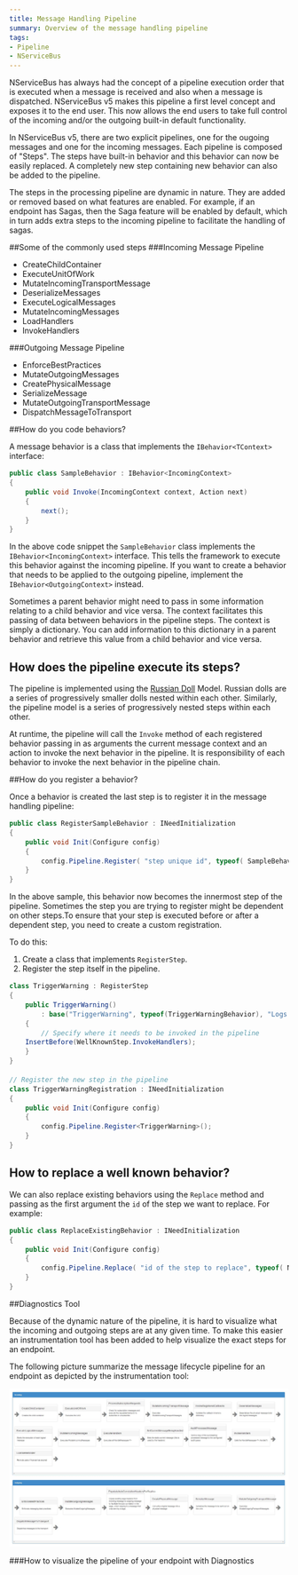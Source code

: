 ```yaml
---
title: Message Handling Pipeline
summary: Overview of the message handling pipeline 
tags:
- Pipeline
- NServiceBus
---
```


NServiceBus has always had the concept of a pipeline execution order that is executed when a message is received and also when a message is dispatched. NServiceBus v5 makes this pipeline a first level concept and exposes it to the end user.
This now allows the end users to take full control of the incoming and/or the outgoing built-in default functionality.

In NServiceBus v5, there are two explicit pipelines, one for the ougoing messages and one for the incoming messages. Each pipeline is composed of "Steps". The steps have built-in behavior and this behavior can now be easily replaced. A completely new step containing new behavior can also be added to the pipeline. 

The steps in the processing pipeline are dynamic in nature. They are added or removed based on what features are enabled. For example, if an endpoint has Sagas, then the Saga feature will be enabled by default, which in turn adds extra steps to the incoming pipeline to facilitate the handling of sagas. 

##Some of the commonly used steps
###Incoming Message Pipeline

* CreateChildContainer
* ExecuteUnitOfWork
* MutateIncomingTransportMessage
* DeserializeMessages
* ExecuteLogicalMessages
* MutateIncomingMessages
* LoadHandlers
* InvokeHandlers
            
###Outgoing Message Pipeline

* EnforceBestPractices
* MutateOutgoingMessages
* CreatePhysicalMessage
* SerializeMessage
* MutateOutgoingTransportMessage
* DispatchMessageToTransport

##How do you code behaviors?

A message behavior is a class that implements the `IBehavior<TContext>` interface:

```c#
public class SampleBehavior : IBehavior<IncomingContext>
{
    public void Invoke(IncomingContext context, Action next)
    {
    	next();
    }
}
```

In the above code snippet the `SampleBehavior` class implements the `IBehavior<IncomingContext>` interface. This tells the framework to execute this behavior against the incoming pipeline. If you want to create a behavior that needs to be applied to the outgoing pipeline, implement the `IBehavior<OutgoingContext>` instead. 

Sometimes a parent behavior might need to pass in some information relating to a child behavior and vice versa. The context facilitates this passing of data between behaviors in the pipeline steps. The context is simply a dictionary. You can add information to this dictionary in a parent behavior and retrieve this value from a child behavior and vice versa. 

## How does the pipeline execute its steps?

The pipeline is implemented using the [Russian Doll](http://en.wikipedia.org/wiki/Matryoshka_doll) Model. Russian dolls are a series of progressively smaller dolls nested within each other. Similarly, the pipeline model is a series of progressively nested steps within each other.  

At runtime, the pipeline will call the `Invoke` method of each registered behavior passing in as arguments the current message context and an action to invoke the next behavior in the pipeline. It is responsibility of each behavior to invoke the next behavior in the pipeline chain.

##How do you register a behavior?

Once a behavior is created the last step is to register it in the message handling pipeline:

```c#
public class RegisterSampleBehavior : INeedInitialization
{
    public void Init(Configure config)
    {
        config.Pipeline.Register( "step unique id", typeof( SampleBehavior ), "Description of the sample step");
    }
}
```

In the above sample, this behavior now becomes the innermost step of the pipeline. Sometimes the step you are trying to register might be dependent on other steps.To ensure that your step is executed before or after a dependent step, you need to create a custom registration. 

To do this:

1. Create a class that implements `RegisterStep`.
2. Register the step itself in the pipeline.

```c#
class TriggerWarning : RegisterStep
{
    public TriggerWarning()
        : base("TriggerWarning", typeof(TriggerWarningBehavior), "Logs a warning when a message takes too long to process")
    {
    	// Specify where it needs to be invoked in the pipeline
	InsertBefore(WellKnownStep.InvokeHandlers);
    }
}

// Register the new step in the pipeline
class TriggerWarningRegistration : INeedInitialization
{
    public void Init(Configure config)
    {
        config.Pipeline.Register<TriggerWarning>();
    }
}
```

## How to replace a well known behavior?
We can also replace existing behaviors using the `Replace` method and passing as the first argument the `id` of the step we want to replace. For example:
```c#
public class ReplaceExistingBehavior : INeedInitialization
{
    public void Init(Configure config)
    {
        config.Pipeline.Replace( "id of the step to replace", typeof( NewBehaviorType ), "description" )
    }
}
```


##Diagnostics Tool

Because of the dynamic nature of the pipeline, it is hard to visualize what the incoming and outgoing steps are at any given time. To make this easier an instrumentation tool has been added to help visualize the exact steps for an endpoint. 

The following picture summarize the message lifecycle pipeline for an endpoint as depicted by the instrumentation tool:

![Message lifecycle pipeline](001_pipeline.png)

###How to visualize the pipeline of your endpoint with Diagnostics
<TODO>
